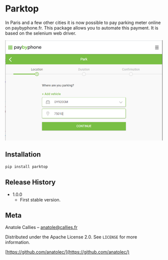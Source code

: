 # Parktop
In Paris and a few other cities it is now possible to pay parking meter online on paybyphone.fr. This package 
allows you to automate this payment. It is based on the selenium web driver.

![](PayByPhone.PNG)

## Installation

```sh
pip install parktop
```

## Release History

* 1.0.0
    * First stable version.

## Meta

Anatole Callies – anatole@callies.fr

Distributed under the Apache License 2.0. See ``LICENSE`` for more information.

[https://github.com/anatolec/](https://github.com/anatolec/)
